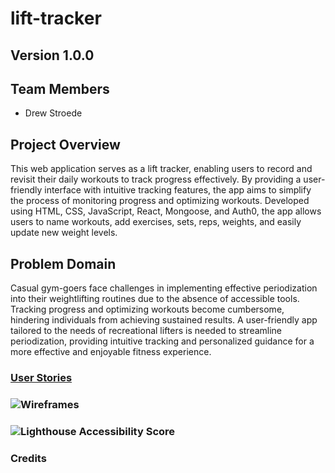 # lift-tracker

## Version 1.0.0

## Team Members

* Drew Stroede

## Project Overview

This web application serves as a lift tracker, enabling users to record and revisit their daily workouts to track progress effectively. By providing a user-friendly interface with intuitive tracking features, the app aims to simplify the process of monitoring progress and optimizing workouts.  Developed using HTML, CSS, JavaScript, React, Mongoose, and Auth0, the app allows users to name workouts, add exercises, sets, reps, weights, and easily update new weight levels.

## Problem Domain

Casual gym-goers face challenges in implementing effective periodization into their weightlifting routines due to the absence of accessible tools. Tracking progress and optimizing workouts become cumbersome, hindering individuals from achieving sustained results. A user-friendly app tailored to the needs of recreational lifters is needed to streamline periodization, providing intuitive tracking and personalized guidance for a more effective and enjoyable fitness experience.

### [User Stories]()

### ![Wireframes](/img/Wireframe.png)

### ![Lighthouse Accessibility Score](/img/lighthouse.png)

### Credits
